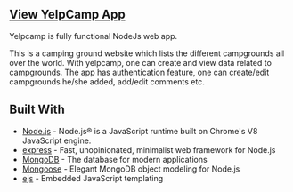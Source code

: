 <h2>
<a href="https://yelpcamp-anand.herokuapp.com"> View YelpCamp App </a>
</h2>

Yelpcamp is fully functional NodeJs web app.

This is a camping ground website which lists the different campgrounds all over the world.
With yelpcamp, one can create and view data related to campgrounds.
The app has authentication feature, one can create/edit campgrounds he/she added, add/edit comments etc.

<h2>Built With</h2>

- [Node.js](https://nodejs.org) - Node.js® is a JavaScript runtime built on Chrome's V8 JavaScript engine.
- [express](https://expressjs.com//) - Fast, unopinionated, minimalist web framework for Node.js
- [MongoDB](https://www.mongodb.com/) - The database for
  modern applications
- [Mongoose](https://mongoosejs.com/) - Elegant MongoDB object modeling for Node.js
- [ejs](https://ejs.co/) - Embedded JavaScript templating
